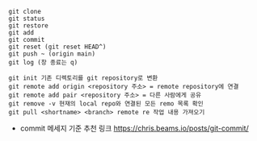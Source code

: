 ```
git clone
git status
git restore
git add
git commit
git reset (git reset HEAD^)
git push ~ (origin main)
git log (창 종료는 q)

git init 기존 디렉토리를 git repository로 변환
git remote add origin <repository 주소> = remote repository에 연결
git remote add pair <repository 주소> = 다른 사람에게 공유
git remove -v 현재의 local repo와 연결된 모든 remo 목록 확인
git pull <shortname> <branch> remote re 작업 내용 가져오기
```

- commit 메세지 기준 추천 링크
  https://chris.beams.io/posts/git-commit/